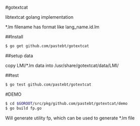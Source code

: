 #gotextcat

libtextcat golang implementation

*.lm filename has format like  lang_name.id.lm


##Install
```bash
$ go get github.com/pastebt/gotextcat
```

##setup data

copy LMI/*.lm data into /usr/share/gotextcat/data/LMI/


##test
```bash
$ go test github.com/pastebt/gotextcat
```


#DEMO
```bash
$ cd $GOROOT/src/pkg/github.com/pastebt/gotextcat/demo
$ go build fp.go
```
Will generate utility fp, which can be used to generate *.lm file
